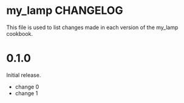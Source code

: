 # my_lamp CHANGELOG

This file is used to list changes made in each version of the my_lamp cookbook.

# 0.1.0

Initial release.

- change 0
- change 1

